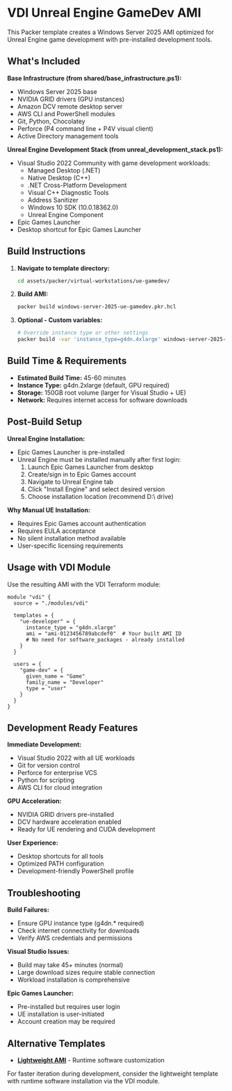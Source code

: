# VDI Unreal Engine GameDev AMI

This Packer template creates a Windows Server 2025 AMI optimized for Unreal Engine game development with pre-installed development tools.

## What's Included

**Base Infrastructure (from shared/base_infrastructure.ps1):**
- Windows Server 2025 base
- NVIDIA GRID drivers (GPU instances)
- Amazon DCV remote desktop server
- AWS CLI and PowerShell modules
- Git, Python, Chocolatey
- Perforce (P4 command line + P4V visual client)
- Active Directory management tools

**Unreal Engine Development Stack (from unreal_development_stack.ps1):**
- Visual Studio 2022 Community with game development workloads:
  - Managed Desktop (.NET)
  - Native Desktop (C++)
  - .NET Cross-Platform Development
  - Visual C++ Diagnostic Tools
  - Address Sanitizer
  - Windows 10 SDK (10.0.18362.0)
  - Unreal Engine Component
- Epic Games Launcher
- Desktop shortcut for Epic Games Launcher

## Build Instructions

1. **Navigate to template directory:**
   ```bash
   cd assets/packer/virtual-workstations/ue-gamedev/
   ```

2. **Build AMI:**
   ```bash
   packer build windows-server-2025-ue-gamedev.pkr.hcl
   ```

3. **Optional - Custom variables:**
   ```bash
   # Override instance type or other settings
   packer build -var 'instance_type=g4dn.4xlarge' windows-server-2025-ue-gamedev.pkr.hcl
   ```

## Build Time & Requirements

- **Estimated Build Time:** 45-60 minutes
- **Instance Type:** g4dn.2xlarge (default, GPU required)
- **Storage:** 150GB root volume (larger for Visual Studio + UE)
- **Network:** Requires internet access for software downloads

## Post-Build Setup

**Unreal Engine Installation:**
- Epic Games Launcher is pre-installed
- Unreal Engine must be installed manually after first login:
  1. Launch Epic Games Launcher from desktop
  2. Create/sign in to Epic Games account
  3. Navigate to Unreal Engine tab
  4. Click "Install Engine" and select desired version
  5. Choose installation location (recommend D:\\ drive)

**Why Manual UE Installation:**
- Requires Epic Games account authentication
- Requires EULA acceptance
- No silent installation method available
- User-specific licensing requirements

## Usage with VDI Module

Use the resulting AMI with the VDI Terraform module:

```hcl
module "vdi" {
  source = "./modules/vdi"

  templates = {
    "ue-developer" = {
      instance_type = "g4dn.xlarge"
      ami = "ami-0123456789abcdef0"  # Your built AMI ID
      # No need for software_packages - already installed
    }
  }

  users = {
    "game-dev" = {
      given_name = "Game"
      family_name = "Developer"
      type = "user"
    }
  }
}
```

## Development Ready Features

**Immediate Development:**
- Visual Studio 2022 with all UE workloads
- Git for version control
- Perforce for enterprise VCS
- Python for scripting
- AWS CLI for cloud integration

**GPU Acceleration:**
- NVIDIA GRID drivers pre-installed
- DCV hardware acceleration enabled
- Ready for UE rendering and CUDA development

**User Experience:**
- Desktop shortcuts for all tools
- Optimized PATH configuration
- Development-friendly PowerShell profile

## Troubleshooting

**Build Failures:**
- Ensure GPU instance type (g4dn.* required)
- Check internet connectivity for downloads
- Verify AWS credentials and permissions

**Visual Studio Issues:**
- Build may take 45+ minutes (normal)
- Large download sizes require stable connection
- Workload installation is comprehensive

**Epic Games Launcher:**
- Pre-installed but requires user login
- UE installation is user-initiated
- Account creation may be required

## Alternative Templates

- **[Lightweight AMI](../lightweight/README.md)** - Runtime software customization

For faster iteration during development, consider the lightweight template with runtime software installation via the VDI module.
